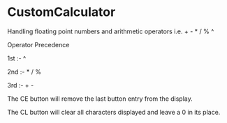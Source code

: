 # CustomCalculator
Handling floating point numbers and arithmetic operators i.e. + - * / % ^ 

Operator Precedence

1st :- ^

2nd :- * / %

3rd :- + - 

The CE button will remove the last button entry from the display.

The CL button will clear all characters displayed and leave a 0 in its place.
